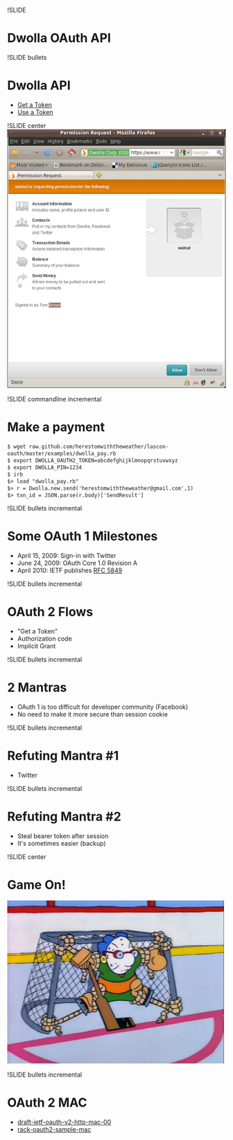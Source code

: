 !SLIDE
# Dwolla OAuth API

!SLIDE bullets
# Dwolla API
* [Get a Token](https://www.dwolla.com/developers/authentication)
* [Use a Token](https://www.dwolla.com/developers/endpoints/accountapi/send)

!SLIDE center
![Dwolla](oauth-dwolla.png)

!SLIDE commandline incremental
# Make a payment #

    $ wget raw.github.com/herestomwiththeweather/lascon-oauth/master/examples/dwolla_pay.rb
    $ export DWOLLA_OAUTH2_TOKEN=abcdefghijklmnopqrstuvwxyz
    $ export DWOLLA_PIN=1234
    $ irb
    $> load "dwolla_pay.rb"
    $> r = Dwolla.new.send('herestomwiththeweather@gmail.com',1)
    $> txn_id = JSON.parse(r.body)['SendResult']

!SLIDE bullets incremental
# Some OAuth 1 Milestones
* April 15, 2009: Sign-in with Twitter
* June 24, 2009: OAuth Core 1.0 Revision A
* April 2010: IETF publishes [RFC 5849](http://tools.ietf.org/html/rfc5849)

!SLIDE bullets incremental
# OAuth 2 Flows
* "Get a Token"
* Authorization code
* Implicit Grant

!SLIDE bullets incremental
# 2 Mantras
* OAuth 1 is too difficult for developer community (Facebook)
* No need to make it more secure than session cookie 

!SLIDE bullets incremental 
# Refuting Mantra #1
* Twitter

!SLIDE bullets incremental 
# Refuting Mantra #2
* Steal bearer token after session
* It's sometimes easier (backup)

!SLIDE center
# Game On!
![Goalie](goalie.png)

!SLIDE bullets incremental
# OAuth 2 MAC
* [draft-ietf-oauth-v2-http-mac-00](http://tools.ietf.org/html/draft-ietf-oauth-v2-http-mac-00)
* [rack-oauth2-sample-mac](https://github.com/nov/rack-oauth2-sample-mac)

